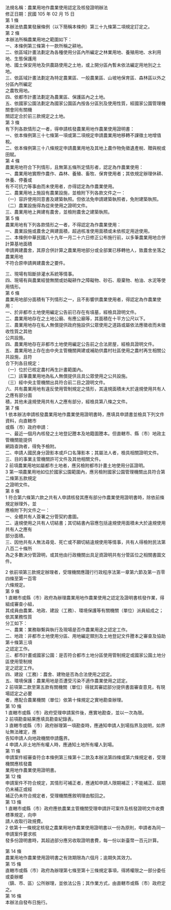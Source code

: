 法規名稱：農業用地作農業使用認定及核發證明辦法  
修正日期：民國 105 年 02 月 15 日  
第 1 條  
本辦法依農業發展條例（以下簡稱本條例）第三十九條第二項規定訂定之。  
第 2 條  
本辦法所稱農業用地之範圍如下：  
一、本條例第三條第十一款所稱之耕地。  
二、依區域計畫法劃定為各種使用分區內所編定之林業用地、養殖用地、水利用地、生態保護用  
地、國土保安用地及供農路使用之土地，或上開分區內暫未依法編定用地別之土地。  
三、依區域計畫法劃定為特定農業區、一般農業區、山坡地保育區、森林區以外之分區內所編定  
之農牧用地。  
四、依都市計畫法劃定為農業區、保護區內之土地。  
五、依國家公園法劃定為國家公園區內按各分區別及使用性質，經國家公園管理機關會同有關機  
關認定合於前三款規定之土地。  
第 3 條  
有下列各款情形之一者，得申請核發農業用地作農業使用證明書：  
一、依本條例第三十七條第一項或第二項規定申請農業用地移轉不課徵土地增值稅。  
二、依本條例第三十八條規定申請農業用地及其地上農作物免徵遺產稅、贈與稅或田賦。  
第 4 條  
農業用地符合下列情形，且無第五條所定情形者，認定為作農業使用：  
一、農業用地實際作農作、森林、養殖、畜牧、保育使用者；其依規定辦理休耕、休養、停養或  
有不可抗力等事由而未使用者，亦得認定為作農業使用。  
二、農業用地上施設有農業設施，並檢附下列各款文件之一：  
（一）容許使用同意書及建築執照。但依法免申請建築執照者，免附建築執照。  
（二）農業設施得為從來使用之證明文件。  
三、農業用地上興建有農舍，並檢附農舍之建築執照。  
第 5 條  
農業用地有下列各款情形之一者，不得認定為作農業使用：  
一、農業設施或農舍之興建面積，超過核准使用面積或未依核定用途使用。  
二、本條例中華民國八十九年一月二十六日修正公布施行前，以多筆農業用地合併計算基地面積  
申請興建農舍，其原合併計算之農業用地部分或全部業已移轉他人，致農舍坐落之農業用地  
不符合原申請興建農舍之要件。  


三、現場有阻斷排灌水系統等情事。  
四、現場有與農業經營無關或妨礙耕作之障礙物、砂石、廢棄物、柏油、水泥等使用情形。  
第 6 條  
農業用地部分面積有下列情形之一，且不影響供農業使用者，得認定為作農業使用：  
一、於非都市土地使用編定公告前已存在有墳墓，經檢具證明文件。  
二、農業用地存在之土地公廟、有應公廟等，其面積在十平方公尺以下。  
三、農業用地存在私人無償提供政府施設供公眾使用之道路或屬依法應徵收而未徵收性質之其他  
公共設施。  
四、農業用地存在非都市土地使用編定公告前之合法房屋，經檢具證明文件。  
五、農業用地上存在由中央主管機關興建或補助供農村社區使用之農村再生相關公共設施，且符  
合下列各目規定：  
（一）位於已核定農村再生計畫範圍內。  
（二）該筆農業用地為私人無償提供且具公眾使用之公共設施。  
（三）經中央主管機關出具符合前二目之證明文件。  
六、共有農業用地有違反使用管制規定之情形，其違規面積未大於違規使用共有人之應有部分面  
積，其他未違規使用共有人之應有部分，經檢具第八條之文件。  
第 7 條  
1 依本辦法申請核發農業用地作農業使用證明書時，應填具申請書並檢具下列文件資料，向直轄市  
或縣（市）政府申請：  
一、最近一個月內核發之土地登記謄本及地籍圖謄本。但直轄市、縣（市）地政主管機關能提供  
網路查詢者，得免予檢附。  
二、申請人國民身分證影本或戶口名簿影本；其屬法人者，檢具相關證明文件。  
三、目的事業主管機關許可文件及其他相關文件。  
2 前項農業用地如屬都市土地者，應另檢附都市計畫土地使用分區證明。  
3 第一項農業用地如位於國家公園範圍內，應另檢附國家公園管理機關出具符合第二條第五款規定  
之證明文件。  
第 8 條  
1 符合第六條第六款之共有人申請核發其應有部分作農業使用證明書時，除依前條規定辦理外，並  
應檢附下列文件之一：  
一、全體共有人簽署之分管契約書圖。  
二、違規使用之共有人切結書；其切結書內容應包括違規使用面積未大於違規使用共有人之應有  
部分面積。  
三、因他共有人無法尋覓、死亡或不願切結違規使用等情事，共有人得檢附民法第八百二十條所  
為之多數決分管證明，或其他由行政機關出具足資證明共有分管區位之相關書圖文件。  


2 依前項第三款規定辦理者，受理機關應踐行行政程序法第一章第六節及第一百零四條至第一百零  
六條規定。  
第 9 條  
1 直轄市或縣（市）政府為辦理農業用地作農業使用之認定及證明書核發作業，得組成審查小組，  
其成員由農業、地政、建設（工務）、環境保護等有關機關（單位）派員組成之；依其業務性質  
分工如下：  
一、農業：業務聯繫與執行及現場是否作農業用途之認定工作。  
二、地政：非都市土地使用分區、用地編定類別及土地登記文件謄本之審查及協助第十條第三項  
之認定工作。  
三、都市計畫或國家公園：是否符合都市土地分區使用管制規定或國家公園土地分區使用管制規  
定之認定工作。  
四、建設（工務）：農舍、建物是否為合法使用之認定。  
五、環境保護：農業用地是否遭受污染不適作農業使用之認定。  
2 前項第二款至第五款有關機關（單位）得就其審認部分提供書面審查意見，有現場認定之必要  
者，應配合農業機關（單位）依第十條規定之實地勘查辦理。  
第 10 條  
1 直轄市或縣（市）政府受理申請案件後，應實地勘查，並以一次為限。  
2 前項勘查結果應填具勘查紀錄表。  
3 直轄市或縣（市）政府辦理第一項勘查時，應通知申請人到場指界及說明，如界址無法確定，應  
告知申請人向地政機關申請鑑界。  
4 申請人非土地所有權人時，應通知土地所有權人到場。  
第 11 條  
申請案件經審查符合本條例第三條第十二款及本辦法第四條或第六條規定者，受理機關應核發農  
業用地作農業使用證明書。  
第 12 條  
申請案件不符合規定，其情形可補正者，應通知申請人限期補正；不能補正、屆期仍未補正或經  
補正仍未符合規定者，受理機關應敘明理由駁回之。  
第 13 條  
1 直轄市或縣（市）政府應依農業主管機關受理申請許可案件及核發證明文件收費標準規定，向申  
請人收取行政規費。  
2 依第十一條規定核發之農業用地作農業使用證明書以一份為原則，申請者為同一申請案件要求核  
發多份證明書時，其超過部分應另收取證明書費，每一份以新臺幣一百元計算。  


第 14 條  
農業用地作農業使用證明書之有效期限為六個月；逾期失其效力。  
第 15 條  
直轄市或縣（市）政府為辦理第七條至第十三條規定事項，得將權限之一部分委任或委辦鄉  
（鎮、市、區）公所辦理，並依法公告；其作業方式，由直轄市或縣（市）政府定之。  
第 16 條  
本辦法自發布日施行。  


